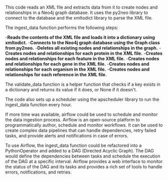 This code reads an XML file and extracts data from it to create nodes and relationships in a Neo4j graph database. It uses the py2neo library to connect to the database and the xmltodict library to parse the XML file.

The ingest_data function performs the following steps:

-**Reads the contents of the XML file and loads it into a dictionary using xmltodict.**
-**Connects to the Neo4j graph database using the Graph class from py2neo.**
-**Deletes all existing nodes and relationships in the graph.**
-**Creates nodes and relationships for each protein in the XML file.**
-**Creates nodes and relationships for each feature in the XML file.**
-**Creates nodes and relationships for each gene in the XML file.**
-**Creates nodes and relationships for each organism in the XML file.**
-**Creates nodes and relationships for each reference in the XML file.**

The validate_data function is a helper function that checks if a key exists in a dictionary and returns its value if it does, or None if it doesn't.

The code also sets up a scheduler using the apscheduler library to run the ingest_data function every hour.

If more time was available, airflow could be used to schedule and monitor the data ingestion process. Airflow is an open-source platform to programmatically author, schedule and monitor workflows. It can be used to create complex data pipelines that can handle dependencies, retry failed tasks, and provide alerts and notifications in case of errors.

To use Airflow, the ingest_data function could be refactored into a PythonOperator and added to a DAG (Directed Acyclic Graph). The DAG would define the dependencies between tasks and schedule the execution of the DAG at a specific interval. Airflow provides a web interface to monitor the status of the DAG and its tasks and provides a rich set of tools to handle errors, notifications, and retries.
